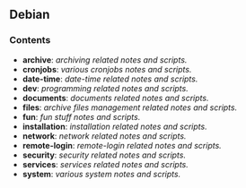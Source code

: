 ## Debian

### Contents
* **archive**: *archiving related notes and scripts.*
* **cronjobs**: *various cronjobs notes and scripts.*
* **date-time**: *date-time related notes and scripts.*
* **dev**: *programming related notes and scripts.*
* **documents**: *documents related notes and scripts.*
* **files**: *archive files management related notes and scripts.*
* **fun**: *fun stuff notes and scripts.*
* **installation**: *installation related notes and scripts.*
* **network**: *network related notes and scripts.*
* **remote-login**: *remote-login related notes and scripts.*
* **security**: *security related notes and scripts.*
* **services**: *services related notes and scripts.*
* **system**: *various system notes and scripts.*

